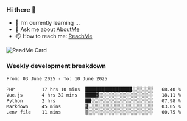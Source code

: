 ### Hi there 👋

- 🌱 I’m currently learning ...
- 💬 Ask me about [AboutMe](https://www.itzcy.com/about)
- 📫 How to reach me: [ReachMe](https://www.itzcy.com/about)

![ReadMe Card](https://github-readme-stats-ten-gilt.vercel.app/api?username=SuperChenYun&show_icons=true&title_color=fff&icon_color=79ff97&text_color=9f9f9f&bg_color=151515&hide_border=true)

### Weekly development breakdown
<!--START_SECTION:waka-->

```txt
From: 03 June 2025 - To: 10 June 2025

PHP          17 hrs 10 mins  █████████████████░░░░░░░░   68.40 %
Vue.js       4 hrs 32 mins   ████▓░░░░░░░░░░░░░░░░░░░░   18.11 %
Python       2 hrs           ██░░░░░░░░░░░░░░░░░░░░░░░   07.98 %
Markdown     45 mins         ▓░░░░░░░░░░░░░░░░░░░░░░░░   03.05 %
.env file    11 mins         ▒░░░░░░░░░░░░░░░░░░░░░░░░   00.75 %
```

<!--END_SECTION:waka-->
